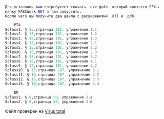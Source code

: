 ```CSS
Для установки вам потребуется скачать .exe файл ,который является SFX-архивом поместить в 
папку PABCWork.NET и там запустить. 
После чего вы получите два файла с расширениями .dll и .pdb.
```
```php
    PT4
Sclass1. § 15,страница 101, упражнение 1.1
Sclass2. § 15,страница 101, упражнение 1.2
Sclass3. § 15,страница 101, упражнение 1.3
Sclass4. § 15,страница 101, упражнение 2.1 
Sclass5. § 15,страница 101, упражнение 2.2
Sclass6. § 15,страница 101, упражнение 2.3
Sclass7. § 15,страница 101, упражнение 3.2
Sclass8. § 15,страница 101, упражнение 4.1
Sclass9. § 15,страница 101, упражнение 4.2
Sclass10. § 16,страница 107, упражнение 3.1
Sclass11. § 16,страница 107, упражнение 3.2
Sclass12. § 16,страница 107, упражнение 3.3
Sclass13. § 16,страница 107, упражнение 3.4
```
```php
    DM
Sclass1. § 8,страница 50, упражнение 2.а
Sclass2. § 8,страница 50, упражнение 2.б
```

Файл проверен на [Virus total](https://www.virustotal.com/gui/file/f82cf1bb79f52463bd8c4fa144b01afe49554a75a27a412e5d5c8eb345ccddd5/detection)

